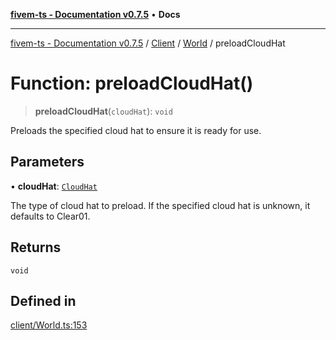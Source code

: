 [**fivem-ts - Documentation v0.7.5**](../../../../../README.md) • **Docs**

***

[fivem-ts - Documentation v0.7.5](../../../../../README.md) / [Client](../../../README.md) / [World](../README.md) / preloadCloudHat

# Function: preloadCloudHat()

> **preloadCloudHat**(`cloudHat`): `void`

Preloads the specified cloud hat to ensure it is ready for use.

## Parameters

• **cloudHat**: [`CloudHat`](../../../enumerations/CloudHat.md)

The type of cloud hat to preload. If the specified cloud hat is unknown, it defaults to Clear01.

## Returns

`void`

## Defined in

[client/World.ts:153](https://github.com/Purpose-Dev/fivem-ts/blob/main/src/client/World.ts#L153)
